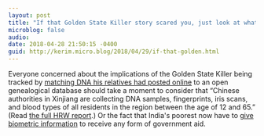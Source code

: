 ```yaml
---
layout: post
title: "If that Golden State Killer story scared you, just look at what China and India are doing!"
microblog: false
audio: 
date: 2018-04-28 21:50:15 -0400
guid: http://kerim.micro.blog/2018/04/29/if-that-golden.html
---
```

Everyone concerned about the implications of the Golden State Killer being tracked by [matching DNA his relatives had posted online](https://www.nytimes.com/2018/04/27/health/dna-privacy-golden-state-killer-genealogy.html) to an open genealogical database should take a moment to consider that “Chinese authorities in Xinjiang are collecting DNA samples, fingerprints, iris scans, and blood types of all residents in the region between the age of 12 and 65.” (Read [the full HRW report](https://www.hrw.org/news/2017/12/13/china-minority-region-collects-dna-millions).) Or the fact that India's poorest now have to [give biometric information](https://www.washingtonpost.com/world/asia_pacific/indias-vast-biometric-program-was-supposed-to-end-corruption-but-the-neediest-may-be-hit-hardest/2018/03/24/bb212a86-289c-11e8-a227-fd2b009466bc_story.html?utm_term=.f8575ad4099e) to receive any form of government aid.
